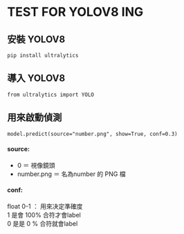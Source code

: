 # TEST FOR YOLOV8 ING

## 安裝 YOLOV8

```angular2html
pip install ultralytics
```
## 導入 YOLOV8

```angular2html
from ultralytics import YOLO
```

## 用來啟動偵測

```angular2html
model.predict(source="number.png", show=True, conf=0.3)
```
#### source:
- 0 ＝ 視像鏡頭
- number.png ＝ 名為number 的 PNG 檔

#### conf:
float 0-1 ： 用來决定準確度\
1 是會 100% 合符才會label\
0 是是 0 % 合符就會label 



